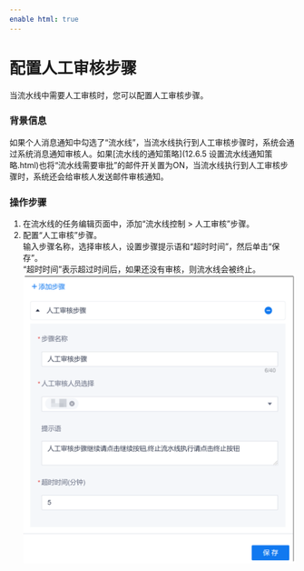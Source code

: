 ```yaml
---
enable html: true
---
```

# 配置人工审核步骤

当流水线中需要人工审核时，您可以配置人工审核步骤。

### 背景信息             
如果个人消息通知中勾选了“流水线”，当流水线执行到人工审核步骤时，系统会通过系统消息通知审核人。如果[流水线的通知策略](12.6.5 设置流水线通知策略.html)也将“流水线需要审批”的邮件开关置为ON，当流水线执行到人工审核步骤时，系统还会给审核人发送邮件审核通知。

### 操作步骤            
1. 在流水线的任务编辑页面中，添加“流水线控制 > 人工审核”步骤。
2. 配置“人工审核”步骤。                        
     输入步骤名称，选择审核人，设置步骤提示语和“超时时间”，然后单击“保存”。                     
     “超时时间”表示超过时间后，如果还没有审核，则流水线会被终止。                        
     <img src="fig/流水线-人工审核.png" style="zoom:50%">
